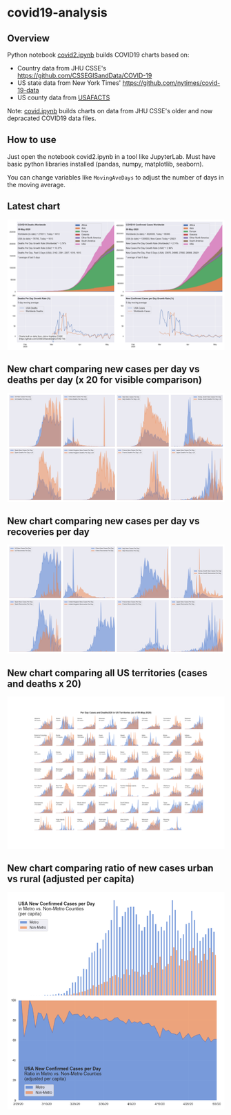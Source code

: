 # covid19-analysis

## Overview
Python notebook [covid2.ipynb](https://github.com/danlaw/covid19-analysis/blob/master/covid2.ipynb) builds COVID19 charts based on:
* Country data from JHU CSSE's https://github.com/CSSEGISandData/COVID-19
* US state data from New York Times' https://github.com/nytimes/covid-19-data
* US county data from [USAFACTS](https://usafacts.org/visualizations/coronavirus-covid-19-spread-map/)

Note: [covid.ipynb](https://github.com/danlaw/covid19-analysis/blob/master/covid.ipynb) builds charts on data from JHU CSSE's older and now depracated COVID19 data files.

## How to use
Just open the notebook covid2.ipynb in a tool like JupyterLab. Must have basic python libraries installed (pandas, numpy, matplotlib, seaborn).

You can change variables like ``MovingAveDays`` to adjust the number of days in the moving average.

## Latest chart
![Latest chart](charts/20200509-covid19-chart.png)

## New chart comparing new cases per day vs deaths per day (x 20 for visible comparison)
![Comparison chart](charts/20200509-comparison-chart.png)

## New chart comparing new cases per day vs recoveries per day
![Recovery chart](charts/20200509-comparison-recovery-chart.png)

## New chart comparing all US territories (cases and deaths x 20)
![Territories chart](charts/20200509-compare-US-territories.png)

## New chart comparing ratio of new cases urban vs rural (adjusted per capita)
![Urban rural per capita chart](charts/20200509-US-counties-urban-vs-rural-per-capita.png)